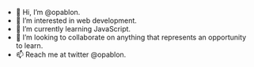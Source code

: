 - 👋 Hi, I’m @opablon.
- 👀 I’m interested in web development.
- 🌱 I’m currently learning JavaScript.
- 💞️ I’m looking to collaborate on anything that represents an opportunity to learn.
- 📫 Reach me at twitter @opablon.
